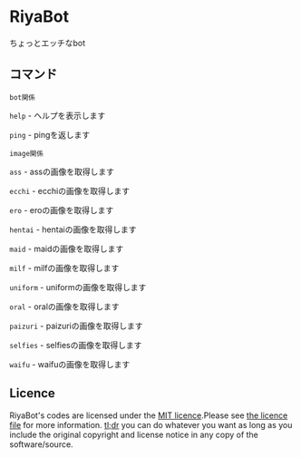 # RiyaBot
ちょっとエッチなbot

## コマンド
  ```bot関係```
  
  `help` - ヘルプを表示します
  
  `ping` - pingを返します
  
  
   ```image関係```
   
   `ass` - assの画像を取得します
   
   `ecchi` - ecchiの画像を取得します
   
   `ero` - eroの画像を取得します
   
   `hentai` - hentaiの画像を取得します
   
   `maid` - maidの画像を取得します
   
   `milf` - milfの画像を取得します
   
   `uniform` - uniformの画像を取得します
   
   `oral` - oralの画像を取得します
   
   `paizuri` - paizuriの画像を取得します
   
   `selfies` - selfiesの画像を取得します
   
   `waifu` - waifuの画像を取得します

## Licence

RiyaBot's codes are licensed under the [MIT licence](https://opensource.org/licenses/MIT).Please see [the licence file](LICENCE) for more information. [tl;dr](https://tldrlegal.com/license/mit-license) you can do whatever you want as long as you include the original copyright and license notice in any copy of the software/source.

